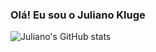 
### Olá! Eu sou o Juliano Kluge

![Juliano's GitHub stats](https://github-readme-stats.vercel.app/api?username=Destroier1945&show_icons=true&theme=darcula)

